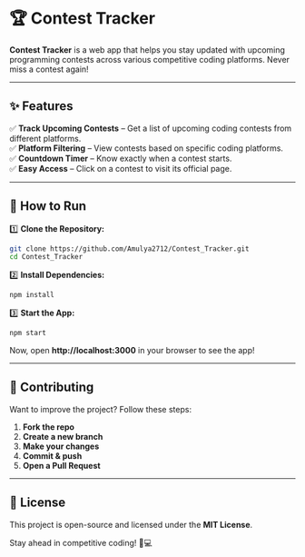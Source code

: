 # 🏆 Contest Tracker  

**Contest Tracker** is a web app that helps you stay updated with upcoming programming contests across various competitive coding platforms. Never miss a contest again!  

---

## ✨ Features  

✅ **Track Upcoming Contests** – Get a list of upcoming coding contests from different platforms.  
✅ **Platform Filtering** – View contests based on specific coding platforms.  
✅ **Countdown Timer** – Know exactly when a contest starts.  
✅ **Easy Access** – Click on a contest to visit its official page.  

---

## 🚀 How to Run  

1️⃣ **Clone the Repository:**  
   ```bash
   git clone https://github.com/Amulya2712/Contest_Tracker.git
   cd Contest_Tracker
   ```  
2️⃣ **Install Dependencies:**  
   ```bash
   npm install
   ```  
3️⃣ **Start the App:**  
   ```bash
   npm start
   ```  
Now, open **http://localhost:3000** in your browser to see the app!  

---

## 🤝 Contributing  

Want to improve the project? Follow these steps:  
1. **Fork the repo**  
2. **Create a new branch**  
3. **Make your changes**  
4. **Commit & push**  
5. **Open a Pull Request**  

---

## 📜 License  

This project is open-source and licensed under the **MIT License**.  

Stay ahead in competitive coding! 🚀💻  
